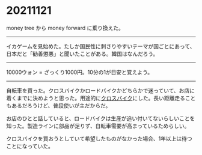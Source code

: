 # 20211121

money tree から money forward に乗り換えた。

* * *

イカゲームを見始めた。たしか国民性に刺さりやすいテーマが国ごとにあって、日本だと「勧善懲悪」と聞いたことがある。韓国はなんだろう。

* * *

10000ウォン = ざっくり1000円。10分の1が目安と覚えよう。

* * *

自転車を買った。クロスバイクかロードバイクかどちらかで迷っていて、お店に着くまでに決めようと思った。用途的に[クロスバイク](http://d.hatena.ne.jp/keyword/%A5%AF%A5%ED%A5%B9%A5%D0%A5%A4%A5%AF)にした。長い距離走ることもあるだろうけど、普段使いが主だからだ。

お店のひとと話していると、ロードバイクは生産が追い付いてないらしいことを知った。製造ラインに部品が足りず、自転車需要が高まっているためらしい。

クロスバイクを買おうとしていて希望したものがなかった場合、1年以上は待つことになっていた。